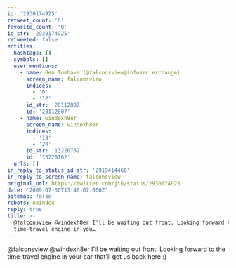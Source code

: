 ```yaml
---
id: '2930174925'
retweet_count: '0'
favorite_count: '0'
id_str: '2930174925'
retweeted: false
entities:
  hashtags: []
  symbols: []
  user_mentions:
    - name: Ben Tomhave (@falconsview@infosec.exchange)
      screen_name: falconsview
      indices:
        - '0'
        - '12'
      id_str: '28112807'
      id: '28112807'
    - name: windexh8er
      screen_name: windexh8er
      indices:
        - '13'
        - '24'
      id_str: '13220762'
      id: '13220762'
  urls: []
in_reply_to_status_id_str: '2919414466'
in_reply_to_screen_name: falconsview
original_url: https://twitter.com/jth/status/2930174925
date: '2009-07-30T13:46:07.000Z'
sitemap: false
robots: noindex
reply: true
title: >-
  @falconsview @windexh8er I'll be waiting out front. Looking forward to the
  time-travel engine in you…
---
```


@falconsview @windexh8er I'll be waiting out front. Looking forward to the time-travel engine in your car that'll get us back here :)